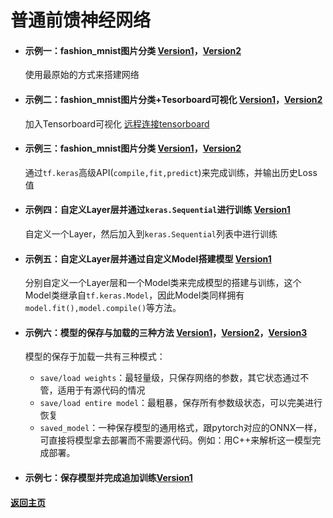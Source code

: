 # 普通前馈神经网络

- #### 示例一：fashion_mnist图片分类 [Version1](./Example_01/V1/main.py)，[Version2](./Example_01/V2/main.py)

  使用最原始的方式来搭建网络

- #### 示例二：fashion_mnist图片分类+Tesorboard可视化 [Version1](./Example_02/V1/main.py)，[Version2](./Example_02/V2/main.py)

  加入Tensorboard可视化  [远程连接tensorboard](https://blog.csdn.net/The_lastest/article/details/94041583)

- #### 示例三：fashion_mnist图片分类 [Version1](./Example_03/V1/main.py)，[Version2](./Example_03/V2/main.py)

  通过`tf.keras`高级API(`compile,fit,predict`)来完成训练，并输出历史Loss值

- #### 示例四：自定义Layer层并通过`keras.Sequential`进行训练 [Version1](./Example_04/main.py)

  自定义一个Layer，然后加入到`keras.Sequential`列表中进行训练

- #### 示例五：自定义Layer层并通过自定义Model搭建模型 [Version1](./Example_05/main.py)

  分别自定义一个Layer层和一个Model类来完成模型的搭建与训练，这个Model类继承自`tf.keras.Model`，因此Model类同样拥有`model.fit(),model.compile()`等方法。

- #### 示例六：模型的保存与加载的三种方法 [Version1](./Example_06/V1)，[Version2](./Example_06/V2)，[Version3](./Example_06/V3)

  模型的保存于加载一共有三种模式：

  - `save/load weights`：最轻量级，只保存网络的参数，其它状态通过不管，适用于有源代码的情况
  - `save/load entire model`：最粗暴，保存所有参数级状态，可以完美进行恢复
  - `saved_model`：一种保存模型的通用格式，跟pytorch对应的ONNX一样，可直接将模型拿去部署而不需要源代码。例如：用C++来解析这一模型完成部署。
  
- #### 示例七：保存模型并完成追加训练[Version1](Example_07/train.py)

#### [返回主页](../README.md)




